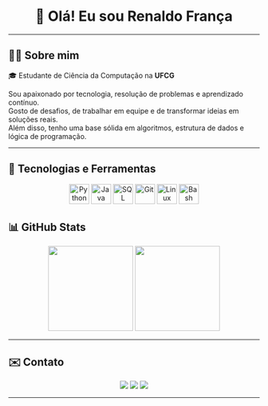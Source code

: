 <h1 align="center">👋 Olá! Eu sou Renaldo França</h1>

---

## 🧑‍💻 Sobre mim

🎓 Estudante de Ciência da Computação na <strong>UFCG</strong> <br/>

Sou apaixonado por tecnologia, resolução de problemas e aprendizado contínuo.  
Gosto de desafios, de trabalhar em equipe e de transformar ideias em soluções reais.  
Além disso, tenho uma base sólida em algoritmos, estrutura de dados e lógica de programação.

---

## 🚀 Tecnologias e Ferramentas

<p align="center">
  <img src="https://cdn.jsdelivr.net/gh/devicons/devicon/icons/python/python-original.svg" height="40" alt="Python"/>
  <img src="https://cdn.jsdelivr.net/gh/devicons/devicon/icons/java/java-original.svg" height="40" alt="Java"/>
  <img src="https://img.icons8.com/ios/50/000000/sql--v1.png" height="40" alt="SQL"/>
  <img src="https://cdn.jsdelivr.net/gh/devicons/devicon/icons/git/git-original.svg" height="40" alt="Git"/>
  <img src="https://cdn.jsdelivr.net/gh/devicons/devicon/icons/linux/linux-original.svg" height="40" alt="Linux"/>
  <img src="https://cdn.jsdelivr.net/gh/devicons/devicon/icons/bash/bash-original.svg" height="40" alt="Bash"/>
</p>

## 📊 GitHub Stats

<div align="center">
  <img height="170" src="https://github-readme-stats.vercel.app/api?username=renaldofranca&show_icons=true&theme=radical" />
  <img height="170" src="https://github-readme-stats.vercel.app/api/top-langs/?username=renaldofranca&layout=compact&theme=radical" />
</div>

---

## ✉️ Contato

<p align="center">
  <a href="mailto:renaldofranca3.14@gmail.com"><img src="https://img.shields.io/badge/-Email-red?style=for-the-badge&logo=gmail&logoColor=white"/></a>
  <a href="https://www.linkedin.com/in/renaldofranca/"><img src="https://img.shields.io/badge/-LinkedIn-blue?style=for-the-badge&logo=linkedin&logoColor=white"/></a>
  <a href="https://www.instagram.com/renaldo_franca"><img src="https://img.shields.io/badge/-Instagram-E4405F?style=for-the-badge&logo=instagram&logoColor=white"/></a>
</p>

---
